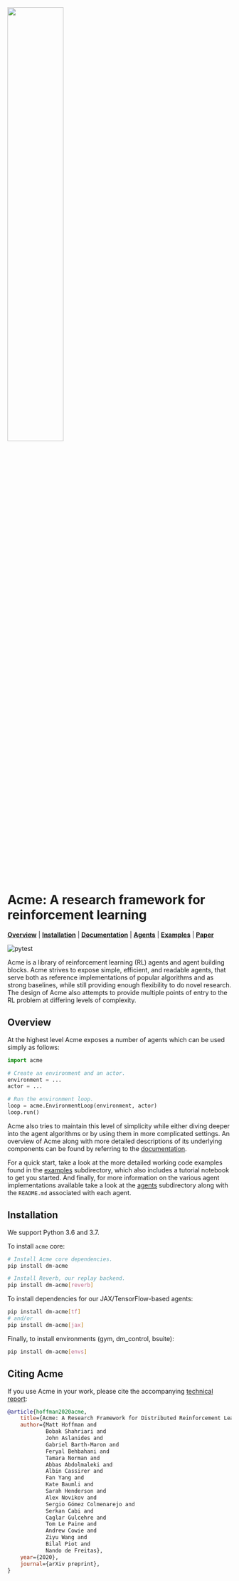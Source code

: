<img src="docs/logos/acme.png" width="50%">

# Acme: A research framework for reinforcement learning

**[Overview](#overview)** | **[Installation](#installation)** |
**[Documentation]** | **[Agents]** | **[Examples]** | **[Paper]**

![pytest](https://github.com/deepmind/acme/workflows/pytest/badge.svg)

Acme is a library of reinforcement learning (RL) agents and agent building
blocks. Acme strives to expose simple, efficient, and readable agents, that
serve both as reference implementations of popular algorithms and as strong
baselines, while still providing enough flexibility to do novel research. The
design of Acme also attempts to provide multiple points of entry to the RL
problem at differing levels of complexity.

## Overview

At the highest level Acme exposes a number of agents which can be used simply as
follows:

```python
import acme

# Create an environment and an actor.
environment = ...
actor = ...

# Run the environment loop.
loop = acme.EnvironmentLoop(environment, actor)
loop.run()
```

Acme also tries to maintain this level of simplicity while either diving deeper
into the agent algorithms or by using them in more complicated settings. An
overview of Acme along with more detailed descriptions of its underlying
components can be found by referring to the [documentation][Documentation].

For a quick start, take a look at the more detailed working code examples found
in the [examples][Examples] subdirectory, which also includes a tutorial
notebook to get you started. And finally, for more information on the various
agent implementations available take a look at the [agents][Agents] subdirectory
along with the `README.md` associated with each agent.

## Installation

We support Python 3.6 and 3.7.

To install `acme` core:

```bash
# Install Acme core dependencies.
pip install dm-acme

# Install Reverb, our replay backend.
pip install dm-acme[reverb]
```

To install dependencies for our JAX/TensorFlow-based agents:

```bash
pip install dm-acme[tf]
# and/or
pip install dm-acme[jax]
```

Finally, to install environments (gym, dm_control, bsuite):

```bash
pip install dm-acme[envs]
```

## Citing Acme

If you use Acme in your work, please cite the accompanying [technical report][Paper]:

```bibtex
@article{hoffman2020acme,
    title={Acme: A Research Framework for Distributed Reinforcement Learning},
    author={Matt Hoffman and
            Bobak Shahriari and
            John Aslanides and
            Gabriel Barth-Maron and
            Feryal Behbahani and
            Tamara Norman and
            Abbas Abdolmaleki and
            Albin Cassirer and
            Fan Yang and
            Kate Baumli and
            Sarah Henderson and
            Alex Novikov and
            Sergio Gómez Colmenarejo and
            Serkan Cabi and
            Caglar Gulcehre and
            Tom Le Paine and
            Andrew Cowie and
            Ziyu Wang and
            Bilal Piot and
            Nando de Freitas},
    year={2020},
    journal={arXiv preprint},
}
```

[Documentation]: docs/index.md
[Examples]: examples/
[Agents]: acme/agents/
[Reverb]: https://github.com/deepmind/reverb
[Paper]: https://github.com/deepmind/acme/blob/master/paper.pdf
